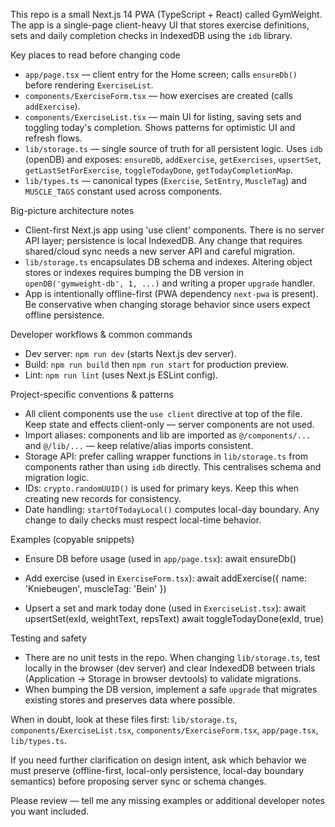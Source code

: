 This repo is a small Next.js 14 PWA (TypeScript + React) called GymWeight. The app is a single-page client-heavy UI that stores exercise definitions, sets and daily completion checks in IndexedDB using the `idb` library.

Key places to read before changing code
- `app/page.tsx` — client entry for the Home screen; calls `ensureDb()` before rendering `ExerciseList`.
- `components/ExerciseForm.tsx` — how exercises are created (calls `addExercise`).
- `components/ExerciseList.tsx` — main UI for listing, saving sets and toggling today's completion. Shows patterns for optimistic UI and refresh flows.
- `lib/storage.ts` — single source of truth for all persistent logic. Uses `idb` (openDB) and exposes: `ensureDb`, `addExercise`, `getExercises`, `upsertSet`, `getLastSetForExercise`, `toggleTodayDone`, `getTodayCompletionMap`.
- `lib/types.ts` — canonical types (`Exercise`, `SetEntry`, `MuscleTag`) and `MUSCLE_TAGS` constant used across components.

Big-picture architecture notes
- Client-first Next.js app using 'use client' components. There is no server API layer; persistence is local IndexedDB. Any change that requires shared/cloud sync needs a new server API and careful migration.
- `lib/storage.ts` encapsulates DB schema and indexes. Altering object stores or indexes requires bumping the DB version in `openDB('gymweight-db', 1, ...)` and writing a proper `upgrade` handler.
- App is intentionally offline-first (PWA dependency `next-pwa` is present). Be conservative when changing storage behavior since users expect offline persistence.

Developer workflows & common commands
- Dev server: `npm run dev` (starts Next.js dev server).
- Build: `npm run build` then `npm run start` for production preview.
- Lint: `npm run lint` (uses Next.js ESLint config).

Project-specific conventions & patterns
- All client components use the `use client` directive at top of the file. Keep state and effects client-only — server components are not used.
- Import aliases: components and lib are imported as `@/components/...` and `@/lib/...` — keep relative/alias imports consistent.
- Storage API: prefer calling wrapper functions in `lib/storage.ts` from components rather than using `idb` directly. This centralises schema and migration logic.
- IDs: `crypto.randomUUID()` is used for primary keys. Keep this when creating new records for consistency.
- Date handling: `startOfTodayLocal()` computes local-day boundary. Any change to daily checks must respect local-time behavior.

Examples (copyable snippets)
- Ensure DB before usage (used in `app/page.tsx`):
  await ensureDb()

- Add exercise (used in `ExerciseForm.tsx`):
  await addExercise({ name: 'Kniebeugen', muscleTag: 'Bein' })

- Upsert a set and mark today done (used in `ExerciseList.tsx`):
  await upsertSet(exId, weightText, repsText)
  await toggleTodayDone(exId, true)

Testing and safety
- There are no unit tests in the repo. When changing `lib/storage.ts`, test locally in the browser (dev server) and clear IndexedDB between trials (Application → Storage in browser devtools) to validate migrations.
- When bumping the DB version, implement a safe `upgrade` that migrates existing stores and preserves data where possible.

When in doubt, look at these files first: `lib/storage.ts`, `components/ExerciseList.tsx`, `components/ExerciseForm.tsx`, `app/page.tsx`, `lib/types.ts`.

If you need further clarification on design intent, ask which behavior we must preserve (offline-first, local-only persistence, local-day boundary semantics) before proposing server sync or schema changes.

Please review — tell me any missing examples or additional developer notes you want included.

